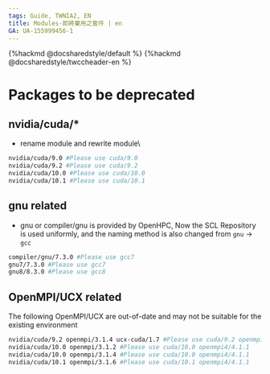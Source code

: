 ```yaml
---
tags: Guide, TWNIA2, EN
title: Modules-即將棄用之套件 | en
GA: UA-155999456-1
---
```


{%hackmd @docsharedstyle/default %}
{%hackmd @docsharedstyle/twccheader-en %}

# Packages to be deprecated


## nvidia/cuda/*
- rename module and rewrite module\
```bash
nvidia/cuda/9.0 #Please use cuda/9.0
nvidia/cuda/9.2 #Please use cuda/9.2
nvidia/cuda/10.0 #Please use cuda/10.0
nvidia/cuda/10.1 #Please use cuda/10.1
```
## gnu related
- gnu or compiler/gnu is provided by OpenHPC,
   Now the SCL Repository is used uniformly, and the naming method is also changed from `gnu` -> `gcc`
```bash
compiler/gnu/7.3.0 #Please use gcc7
gnu7/7.3.0 #Please use gcc7
gnu8/8.3.0 #Please use gcc8
```

## OpenMPI/UCX related
The following OpenMPI/UCX are out-of-date and may not be suitable for the existing environment

```bash
nvidia/cuda/9.2 openmpi/3.1.4 ucx-cuda/1.7 #Please use cuda/9.2 openmpi4/4.1.1
nvidia/cuda/10.0 openmpi/3.1.2 #Please use cuda/10.0 openmpi4/4.1.1
nvidia/cuda/10.0 openmpi/3.1.4 #Please use cuda/10.0 openmpi4/4.1.1
nvidia/cuda/10.1 openmpi/3.1.6 #Please use cuda/10.1 openmpi4/4.1.1
```
